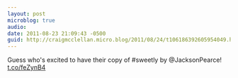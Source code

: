 ```yaml
---
layout: post
microblog: true
audio: 
date: 2011-08-23 21:09:43 -0500
guid: http://craigmcclellan.micro.blog/2011/08/24/t106186392605954049.html
---
```

Guess who's excited to have their copy of #sweetly by @JacksonPearce! [t.co/feZynB4](http://t.co/feZynB4)
